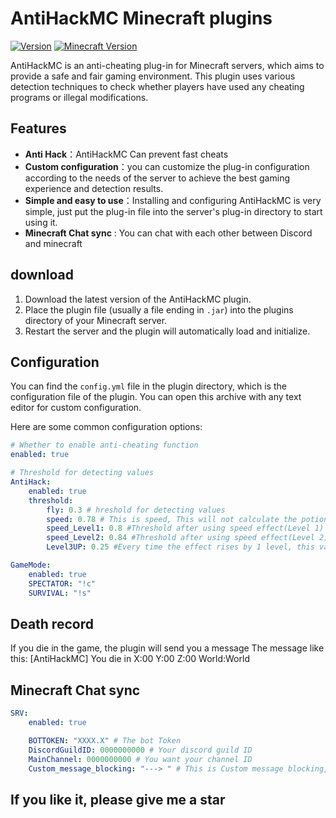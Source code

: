 # AntiHackMC Minecraft plugins

[![Version](https://img.shields.io/badge/版本-v1.2.2-blue.svg)](https://github.com/yourusername/antihackmc)
[![Minecraft Version](https://img.shields.io/badge/Minecraft-1.20.1-green.svg)](https://www.minecraft.net/)

AntiHackMC is an anti-cheating plug-in for Minecraft servers, which aims to provide a safe and fair gaming environment. This plugin uses various detection techniques to check whether players have used any cheating programs or illegal modifications.

## Features

- **Anti Hack**：AntiHackMC Can prevent fast cheats
- **Custom configuration**：you can customize the plug-in configuration according to the needs of the server to achieve the best gaming experience and detection results.
- **Simple and easy to use**：Installing and configuring AntiHackMC is very simple, just put the plug-in file into the server's plug-in directory to start using it.
- **Minecraft Chat sync** : You can chat with each other between Discord and minecraft

## download

1. Download the latest version of the AntiHackMC plugin.
2. Place the plugin file (usually a file ending in `.jar`) into the plugins directory of your Minecraft server.
3. Restart the server and the plugin will automatically load and initialize.

## Configuration

You can find the `config.yml` file in the plugin directory, which is the configuration file of the plugin. You can open this archive with any text editor for custom configuration.

Here are some common configuration options:

```yaml
# Whether to enable anti-cheating function
enabled: true

# Threshold for detecting values
AntiHack:
    enabled: true
    threshold:
        fly: 0.3 # hreshold for detecting values
        speed: 0.78 # This is speed, This will not calculate the potion speed.
        speed_Level1: 0.8 #Threshold after using speed effect(Level 1)
        speed_Level2: 0.84 #Threshold after using speed effect(Level 2)
        Level3UP: 0.25 #Every time the effect rises by 1 level, this value will be used to increase the threshold.

GameMode:
    enabled: true
    SPECTATOR: "!c"
    SURVIVAL: "!s"
```


## Death record
If you die in the game, the plugin will send you a message
The message like this: [AntiHackMC] You die in X:00 Y:00 Z:00 World:World

## Minecraft Chat sync
```yaml
SRV:
    enabled: true

    BOTTOKEN: "XXXX.X" # The bot Token
    DiscordGuildID: 0000000000 # Your discord guild ID
    MainChannel: 0000000000 # You want your channel ID
    Custom_message_blocking: "---> " # This is Custom message blocking, like: "[Name][Custom_message_blocking][Message]","Snowball_213 ---> XXX"
```

## If you like it, please give me a star
